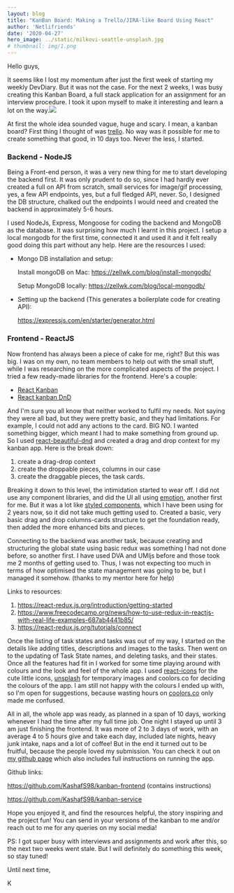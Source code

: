 ```yaml
---
layout: blog
title: "KanBan Board: Making a Trello/JIRA-like Board Using React"
author: 'Netlifriends'
date: '2020-04-27'
hero_image: ../static/milkovi-seattle-unsplash.jpg
# thumbnail: img/1.png
---
```

Hello guys,

It seems like I lost my momentum after just the first week of starting my weekly DevDiary. But it was not the case. For the next 2 weeks, I was busy creating this Kanban Board, a full stack application for an assignment for an interview procedure. I took it upon myself to make it interesting and learn a lot on the way.![](https://cdn.buymeacoffee.com/uploads/project_updates/2021/04/30973014948bd5e74bf047bc7d0bdff3.png)

At first the whole idea sounded vague, huge and scary. I mean, a kanban board? First thing I thought of was [trello](https://trello.com/). No way was it possible for me to create something that good, in 10 days too. Never the less, I started.

### Backend - NodeJS

Being a Front-end person, it was a very new thing for me to start developing the backend first. It was only prudent to do so, since I had hardly ever created a full on API from scratch, small services for image/gif processing, yes, a few API endpoints, yes, but a full fledged API, never. So, I designed the DB structure, chalked out the endpoints I would need and created the backend in approximately 5-6 hours.

I used NodeJs, Express, Mongoose for coding the backend and MongoDB as the database. It was surprising how much I learnt in this project. I setup a local mongodb for the first time, connected it and used it and it felt really good doing this part without any help. Here are the resources I used:

* Mongo DB installation and setup:

  Install mongoDB on Mac: <https://zellwk.com/blog/install-mongodb/>

  Setup MongoDB locally: <https://zellwk.com/blog/local-mongodb/>
* Setting up the backend (This generates a boilerplate code for creating API):

  <https://expressjs.com/en/starter/generator.html>

### Frontend - ReactJS

Now frontend has always been a piece of cake for me, right? But this was big. I was on my own, no team members to help out with the small stuff, while I was researching on the more complicated aspects of the project. I tried a few ready-made libraries for the frontend. Here's a couple:

* [React Kanban](< https://www.npmjs.com/package/@lourenci/react-kanban>)
* [React kanban DnD](https://github.com/lucasbesen/react-kanban-dnd)

And I'm sure you all know that neither worked to fulfil my needs. Not saying they were all bad, but they were pretty basic, and they had limitations. For example, I could not add any actions to the card. BIG NO. I wanted something bigger, which meant I had to make something from ground up. So I used [react-beautiful-dnd](https://www.npmjs.com/package/react-beautiful-dnd) and created a drag and drop context for my kanban app. Here is the break down:

1. create a drag-drop context
2. create the droppable pieces, columns in our case
3. create the draggable pieces, the task cards.

Breaking it down to this level, the intimidation started to wear off. I did not use any component libraries, and did the UI all using [emotion](https://www.npmjs.com/package/emotion), another first for me. But it was a lot like [styled components](https://github.com/styled-components), which I have been using for 2 years now, so it did not take much getting used to. Created a basic, very basic drag and drop columns-cards structure to get the foundation ready, then added the more enhanced bits and pieces.

Connecting to the backend was another task, because creating and structuring the global state using basic redux was something I had not done before, so another first. I have used DVA and UMIjs before and those took me 2 months of getting used to. Thus, I was not expecting too much in terms of how optimised the state management was going to be, but I managed it somehow. (thanks to my mentor here for help)

Links to resources:

1. <https://react-redux.js.org/introduction/getting-started>
2. <https://www.freecodecamp.org/news/how-to-use-redux-in-reactjs-with-real-life-examples-687ab4441b85/>
3. <https://react-redux.js.org/tutorials/connect>

Once the listing of task states and tasks was out of my way, I started on the details like adding titles, descriptions and images to the tasks. Then went on to the updating of Task State names, and deleting tasks, and their states. Once all the features had fit in I worked for some time playing around with colours and the look and feel of the whole app. I used [react-icons](https://reacticon.org/) for the cute little icons, [unsplash](https://unsplash.com) for temporary images and coolors.co for deciding the colours of the app. I am still not happy with the colours I ended up with, so I'm open for suggestions, because wasting hours on [coolors.co](https://coolors.co/generate) only made me confused.

All in all, the whole app was ready, as planned in a span of 10 days, working whenever I had the time after my full time job. One night I stayed up until 3 am just finishing the frontend. It was more of 2 to 3 days of work, with an average 4 to 5 hours give and take each day, included late nights, heavy junk intake, naps and a lot of coffee! But in the end it turned out to be fruitful, because the people loved my submission. You can check it out on [my github page](https://github.com/KashafS98/) which also includes full instructions on running the app.

Github links:

<https://github.com/KashafS98/kanban-frontend> (contains instructions)

<https://github.com/KashafS98/kanban-service>

Hope you enjoyed it, and find the resources helpful, the story inspiring and the project fun! You can send in your versions of the kanban to me and/or reach out to me for any queries on my social media!

PS: I got super busy with interviews and assignments and work after this, so the next two weeks went stale. But I will definitely do something this week, so stay tuned!

Until next time,

K